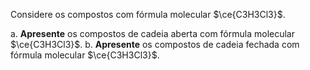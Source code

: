 Considere os compostos com fórmula molecular $\ce{C3H3Cl3}$.

a. **Apresente** os compostos de cadeia aberta com fórmula molecular $\ce{C3H3Cl3}$.
b. **Apresente** os compostos de cadeia fechada com fórmula molecular $\ce{C3H3Cl3}$.

